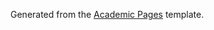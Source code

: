 Generated from the [Academic Pages](https://github.com/academicpages/academicpages.github.io) template.
